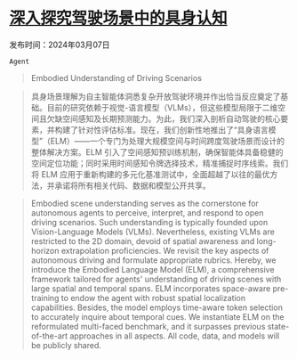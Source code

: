 # [深入探究驾驶场景中的具身认知](https://arxiv.org/abs/2403.04593)

发布时间：2024年03月07日

`Agent`

> Embodied Understanding of Driving Scenarios

> 具身场景理解为自主智能体洞悉复杂开放驾驶环境并作出恰当反应奠定了基础。目前的研究依赖于视觉-语言模型（VLMs），但这些模型局限于二维空间且欠缺空间感知及长期预测能力。为此，我们深入剖析自动驾驶的核心要素，并构建了针对性评估标准。现在，我们创新性地推出了“具身语言模型”（ELM）——一个专门为处理大规模空间与时间跨度驾驶场景而设计的整体解决方案。ELM 引入了空间感知预训练机制，确保智能体具备稳健的空间定位功能；同时采用时间感知令牌选择技术，精准捕捉时序线索。我们将 ELM 应用于重新构建的多元化基准测试中，全面超越了以往的最优方法，并承诺将所有相关代码、数据和模型公开共享。

> Embodied scene understanding serves as the cornerstone for autonomous agents to perceive, interpret, and respond to open driving scenarios. Such understanding is typically founded upon Vision-Language Models (VLMs). Nevertheless, existing VLMs are restricted to the 2D domain, devoid of spatial awareness and long-horizon extrapolation proficiencies. We revisit the key aspects of autonomous driving and formulate appropriate rubrics. Hereby, we introduce the Embodied Language Model (ELM), a comprehensive framework tailored for agents' understanding of driving scenes with large spatial and temporal spans. ELM incorporates space-aware pre-training to endow the agent with robust spatial localization capabilities. Besides, the model employs time-aware token selection to accurately inquire about temporal cues. We instantiate ELM on the reformulated multi-faced benchmark, and it surpasses previous state-of-the-art approaches in all aspects. All code, data, and models will be publicly shared.